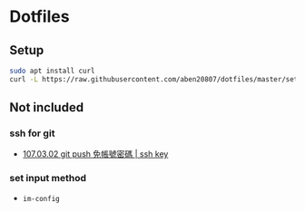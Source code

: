 # Dotfiles

## Setup

```bash
sudo apt install curl
curl -L https://raw.githubusercontent.com/aben20807/dotfiles/master/setup.sh | bash 
```

## Not included

### ssh for git

+ [107.03.02 git push 免帳號密碼 | ssh key](https://aben20807.blogspot.com/2018/03/1070302-git-push-ssh-key.html)

### set input method

+ `im-config`
